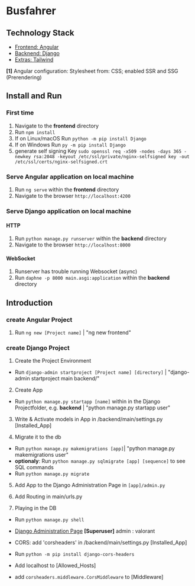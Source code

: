 # Busfahrer

## Technology Stack
* [Frontend: Angular](https://angular.dev/)
* [Backnend: Django](https://www.djangoproject.com/)
* [Extras: Tailwind](https://tailwindcss.com)

**[1]** Angular configuration: Stylesheet from: CSS; enabled SSR and SSG (Prerendering)

## Install and Run

### First time

1. Navigate to the **frontend** directory
2. Run `npm install`
3. If on Linux/macOS Run `python -m pip install Django`
4. If on Windows Run `py -m pip install Django`
5. generate self signing Key `sudo openssl req -x509 -nodes -days 365 -newkey rsa:2048 -keyout /etc/ssl/private/nginx-selfsigned key -out /etc/ssl/certs/nginx-selfsigned.crt`

### Serve Angular application on local machine

1. Run `ng serve` within the **frontend** directory
2. Navigate to the browser `http://localhost:4200`

### Serve Django application on local machine

#### HTTP
1. Run `python manage.py runserver` within the **backend** directory
2. Navigate to the browser `http://localhost:8000`

#### WebSocket
1. Runserver has trouble running Websocket (async)
2. Run `daphne -p 8000 main.asgi:application` within the **backend** directory
## Introduction

### create Angular Project

1. Run `ng new [Project name]` | "ng new frontend"

### create Django Project

1. Create the Project Environment
* Run `django-admin startproject [Project name] [directory]` | "django-admin startproject main backend/"
2. Create App
* Run `python manage.py startapp [name]` within in the Django Projectfolder, e.g. **backend** | "python manage.py startapp user"
3. Write & Activate models in App in /backend/main/settings.py [Installed_App] 

4. Migrate it to the db 
* Run `python manage.py makemigrations [app]`| "python manage.py makemigrations user"
* **optionaly**: Run `python manage.py sqlmigrate [app] [sequence]` to see SQL commands
* Run `python manage.py migrate`

5. Add App to the Django Administration Page in `[app]/admin.py`

6. Add Routing in main/urls.py

7. Playing in the DB
* Run `python manage.py shell`

* [Django Administration Page](http://localhost:8000/admin)
**[Superuser]** admin : valorant 

* CORS: add 'corsheaders' in /backend/main/settings.py [Installed_App]
* Run `python -m pip install django-cors-headers`
* Add localhost to [Allowed_Hosts]
* add `corsheaders.middleware.CorsMiddleware` to [Middleware]
